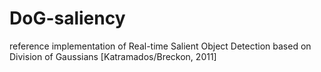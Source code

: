 # DoG-saliency
reference implementation of Real-time Salient Object Detection based on Division of Gaussians [Katramados/Breckon, 2011]
